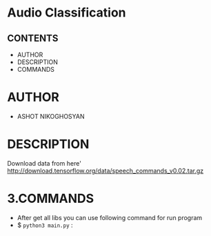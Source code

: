 # Audio Classification

## CONTENTS 
* AUTHOR
* DESCRIPTION
* COMMANDS
    
# AUTHOR 
* ASHOT NIKOGHOSYAN
   
# DESCRIPTION
Download data from here' http://download.tensorflow.org/data/speech_commands_v0.02.tar.gz


  
# 3.COMMANDS

  * After get all libs you can use following command for run program 
  * $ `python3 main.py` :
  
